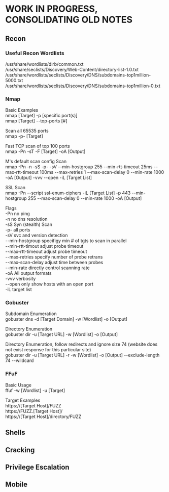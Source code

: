 # WORK IN PROGRESS, CONSOLIDATING OLD NOTES

## Recon

### Useful Recon Wordlists

/usr/share/wordlists/dirb/common.txt  
/usr/share/seclists/Discovery/Web-Content/directory-list-1.0.txt  
/usr/share/wordlists/seclists/Discovery/DNS/subdomains-top1million-5000.txt  
/usr/share/wordlists/seclists/Discovery/DNS/subdomains-top1million-0.txt

### **Nmap**

Basic Examples  
nmap [Target] -p [specific port(s)]  
nmap [Target] --top-ports [#]

Scan all 65535 ports  
nmap -p- [Target]

Fast TCP scan of top 100 ports  
nmap -Pn -sT -F [Target] -oA [Output]

M's default scan config Scan  
nmap -Pn -n -sS -p- -sV --min-hostgroup 255 --min-rtt-timeout 25ms --max-rtt-timeout 100ms --max-retries 1 --max-scan-delay 0 --min-rate 1000 -oA [Output] -vvv --open -iL [Target List]

SSL Scan  
nmap -Pn --script ssl-enum-ciphers -iL [Target List] -p 443 --min-hostgroup 255 --max-scan-delay 0 --min-rate 1000 -oA [Output]

Flags  
-Pn	no ping  
-n	no dns resolution  
-sS	Syn (stealth) Scan  
-p-	all ports  
-sV	svc and version detection  
--min-hostgroup	specifigy min # of tgts to scan in parallel  
--min-rtt-timout	adjust probe timeout  
--max-rtt-timeout	adjust probe timeout  
--max-retries	specify number of probe retrans  
--max-scan-delay	adjust time between probes  
--min-rate	directly control scanning rate  
-oA	All output formats  
-vvv	verbosity  
--open	only show hosts with an open port  
-iL	target list

### Gobuster

Subdomain Enumeration  
gobuster dns -d [Target Domain] -w [Wordlist] -o [Output]

Directory Enumeration  
gobuster dir -u [Target URL] -w [Wordlist] -o [Output]

Directory Enumeration, follow redirects and ignore size 74 (website does not exist response for this particular site)  
gobuster dir -u [Target URL] -r -w [Wordlist] -o [Output] --exclude-length 74 --wildcard

### FFuF

Basic Usage  
ffuf -w [Wordlist] -u [Target]

Target Examples  
https://[Target Host]/FUZZ  
https://FUZZ.[Target Host]/  
https://[Target Host]/directory/FUZZ

## Shells

## Cracking

## Privilege Escalation

## Mobile